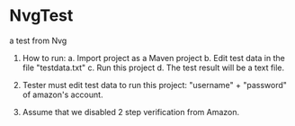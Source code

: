 # NvgTest
 a test from Nvg
1. How to run:
  a. Import project as a Maven project
  b. Edit test data in the file "testdata.txt"
  c. Run this project
  d. The test result will be a text file.

2. Tester must edit test data to run this project: "username" + "password" of amazon's account.
3. Assume that we disabled 2 step verification from Amazon.
